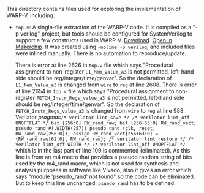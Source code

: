 
This directory contains files used for exploring the implementation of WARP-V, including:
  - `top.v`: A single-file extraction of the WARP-V code. It is compiled as a "-p verilog" project, but tools should be configured for SystemVerilog to support a few constructs used in WARP-V.
   [Download](https://raw.githubusercontent.com/stevehoover/warp-v/master/impl/top.v).
    <a href="http://www.makerchip.com/sandbox?code_url=https:%2F%2Fraw.githubusercontent.com%2Fstevehoover%2Fwarp-v%2Fmaster%2Fimpl%2Ftop.v" target="_blank">Open in Makerchip</a>.
    It was created using `-noline -p verilog`, and included files were inlined manually. There is no automation to reproduce/update.
  
  
    There is error at line 2626 in `top.v` file which says "Procedural assignment to non-register `L1_Mem_Value_a3` is not permitted, left-hand side should be reg/integer/time/genvar". So the declaration of `L1_Mem_Value_a3` is changed from `wire` to `reg` at line 2608.
    There is error at line 2654 in `top.v` file which says "Procedural assignment to non-register `FETCH_Instr_Regs_value_a3` is not permitted, left-hand side should be reg/integer/time/genvar". So the declaration of `FETCH_Instr_Regs_value_a3` is changed from `wire` to `reg` at line 988.
    Verilator *pragmas*`/* verilator lint_save */ /* verilator lint_off UNOPTFLAT */ bit [256:0] RW_rand_raw; bit [256+63:0] RW_rand_vect; pseudo_rand #(.WIDTH(257)) pseudo_rand (clk, reset, RW_rand_raw[256:0]); assign RW_rand_vect[256+63:0] = {RW_rand_raw[62:0], RW_rand_raw}; /* verilator lint_restore */ /* verilator lint_off WIDTH */ /* verilator lint_off UNOPTFLAT */` which is in the last part of line 109 is commented (eliminated). As this line is from an m4 macro that provides a pseudo random string of bits used by the m4_rand macro, which is not used for synthesis and analysis purposes in software like Vivado, also it gives an error which says "module 'pseudo_rand' not found" so the code can be eliminated. But to keep this line unchanged, `psuedo_rand` has to be defined.
